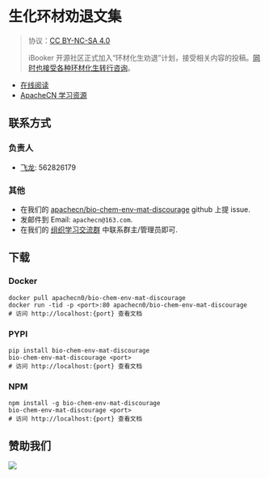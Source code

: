 # 生化环材劝退文集

> 协议：[CC BY-NC-SA 4.0](http://creativecommons.org/licenses/by-nc-sa/4.0/)
> 
> iBooker 开源社区正式加入“环材化生劝退”计划，接受相关内容的投稿。[同时也接受各种环材化生转行咨询](https://home.apachecn.org/#/docs/map/)。

* [在线阅读](https://bcem.apachecn.org)
* [ApacheCN 学习资源](http://docs.apachecn.org/)

## 联系方式

### 负责人

* [飞龙](https://github.com/wizardforcel): 562826179

### 其他

*   在我们的 [apachecn/bio-chem-env-mat-discourage](https://github.com/apachecn/bio-chem-env-mat-discourage) github 上提 issue.
*   发邮件到 Email: `apachecn@163.com`.
*   在我们的 [组织学习交流群](http://www.apachecn.org/organization/348.html) 中联系群主/管理员即可.

## 下载

### Docker

```
docker pull apachecn0/bio-chem-env-mat-discourage
docker run -tid -p <port>:80 apachecn0/bio-chem-env-mat-discourage
# 访问 http://localhost:{port} 查看文档
```

### PYPI

```
pip install bio-chem-env-mat-discourage
bio-chem-env-mat-discourage <port>
# 访问 http://localhost:{port} 查看文档
```

### NPM

```
npm install -g bio-chem-env-mat-discourage
bio-chem-env-mat-discourage <port>
# 访问 http://localhost:{port} 查看文档
```

## 赞助我们

![](http://data.apachecn.org/img/about/donate.jpg)
